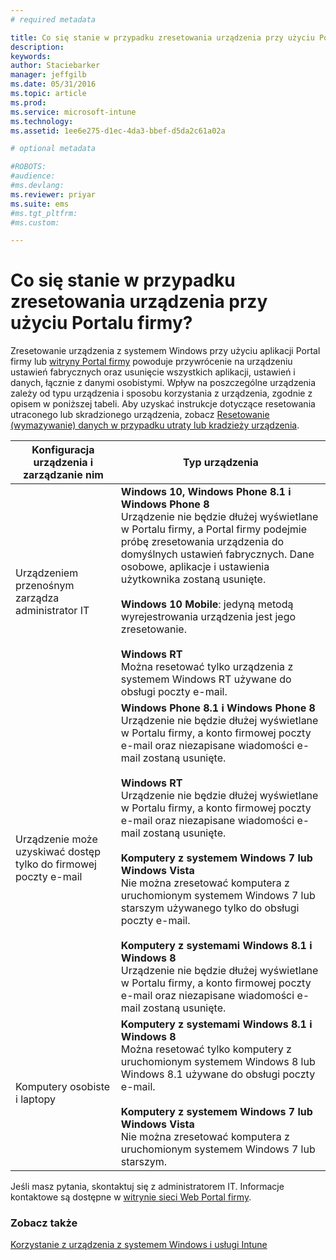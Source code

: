 ```yaml
---
# required metadata

title: Co się stanie w przypadku zresetowania urządzenia przy użyciu Portalu firmy? | Microsoft Intune
description:
keywords:
author: Staciebarker
manager: jeffgilb
ms.date: 05/31/2016
ms.topic: article
ms.prod:
ms.service: microsoft-intune
ms.technology:
ms.assetid: 1ee6e275-d1ec-4da3-bbef-d5da2c61a02a

# optional metadata

#ROBOTS:
#audience:
#ms.devlang:
ms.reviewer: priyar
ms.suite: ems
#ms.tgt_pltfrm:
#ms.custom:

---
```



# Co się stanie w przypadku zresetowania urządzenia przy użyciu Portalu firmy?

Zresetowanie urządzenia z systemem Windows przy użyciu aplikacji Portal firmy lub [witryny Portal firmy](reset-your-device-cpwebsite.md) powoduje przywrócenie na urządzeniu ustawień fabrycznych oraz usunięcie wszystkich aplikacji, ustawień i danych, łącznie z danymi osobistymi. Wpływ na poszczególne urządzenia zależy od typu urządzenia i sposobu korzystania z urządzenia, zgodnie z opisem w poniższej tabeli. Aby uzyskać instrukcje dotyczące resetowania utraconego lub skradzionego urządzenia, zobacz [Resetowanie (wymazywanie) danych w przypadku utraty lub kradzieży urządzenia](reset-erase-your-lost-or-stolen-device-windows.md).

|Konfiguracja urządzenia i zarządzanie nim|Typ urządzenia|
|---------------------------------------|---------------|
|Urządzeniem przenośnym zarządza administrator IT|**Windows 10, Windows Phone 8.1 i Windows Phone 8**</br>Urządzenie nie będzie dłużej wyświetlane w Portalu firmy, a Portal firmy podejmie próbę zresetowania urządzenia do domyślnych ustawień fabrycznych. Dane osobowe, aplikacje i ustawienia użytkownika zostaną usunięte. <br /><br />**Windows 10 Mobile**: jedyną metodą wyrejestrowania urządzenia jest jego zresetowanie.<br /><br />**Windows RT**<br />Można resetować tylko urządzenia z systemem Windows RT używane do obsługi poczty e-mail.|
|Urządzenie może uzyskiwać dostęp tylko do firmowej poczty e-mail|**Windows Phone 8.1 i Windows Phone 8**<br />Urządzenie nie będzie dłużej wyświetlane w Portalu firmy, a konto firmowej poczty e-mail oraz niezapisane wiadomości e-mail zostaną usunięte.<br /><br />**Windows RT**<br />Urządzenie nie będzie dłużej wyświetlane w Portalu firmy, a konto firmowej poczty e-mail oraz niezapisane wiadomości e-mail zostaną usunięte.<br /><br />**Komputery z systemem Windows 7 lub Windows Vista**<br />Nie można zresetować komputera z uruchomionym systemem Windows 7 lub starszym używanego tylko do obsługi poczty e-mail.<br /><br />**Komputery z systemami Windows 8.1 i Windows 8**<br />Urządzenie nie będzie dłużej wyświetlane w Portalu firmy, a konto firmowej poczty e-mail oraz niezapisane wiadomości e-mail zostaną usunięte.|
|Komputery osobiste i laptopy|**Komputery z systemami Windows 8.1 i Windows 8**<br />Można resetować tylko komputery z uruchomionym systemem Windows 8 lub Windows 8.1 używane do obsługi poczty e-mail.<br /><br />**Komputery z systemem Windows 7 lub Windows Vista**<br />Nie można zresetować komputera z uruchomionym systemem Windows 7 lub starszym.|

Jeśli masz pytania, skontaktuj się z administratorem IT. Informacje kontaktowe są dostępne w [witrynie sieci Web Portal firmy](http://portal.manage.microsoft.com).

### Zobacz także
[Korzystanie z urządzenia z systemem Windows i usługi Intune](using-your-windows-device-with-intune.md)

<!--HONumber=Jun16_HO2-->


